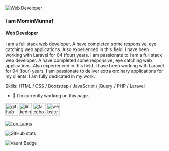 ![Web Developer](https://munnaf.xyz/personal_portfolio/frontend/img/pic3.png)
### I am MominMunnaf
#### Web Developer

I am a full stack web developer. A have completed some responsive, eye catching web applications. Also experienced in this field. I have been working with Laravel for 04 (four) years. I am passionate to 
I am a full stack web developer. A have completed some responsive, eye catching web applications. Also experienced in this field. I have been working with Laravel for 04 (four) years. I am passionate to deliver extra ordinary applications for my clients. I am fully dedicated in my work.

Skills: HTML / CSS / Bootstrap / JavaScript / jQuery / PHP / Laravel

- 🔭 I’m currently working on this page. 


[<img src='https://cdn.jsdelivr.net/npm/simple-icons@3.0.1/icons/github.svg' alt='github' height='40'>](https://github.com/https://github.com/mominmunnaf)  [<img src='https://cdn.jsdelivr.net/npm/simple-icons@3.0.1/icons/linkedin.svg' alt='linkedin' height='40'>](https://www.linkedin.com/in/https://www.linkedin.com/in/md-mominul-islam-27b66829b//)  [<img src='https://cdn.jsdelivr.net/npm/simple-icons@3.0.1/icons/facebook.svg' alt='facebook' height='40'>](https://www.facebook.com/https://www.facebook.com/mominul.islam.35912672)  [<img src='https://cdn.jsdelivr.net/npm/simple-icons@3.0.1/icons/icloud.svg' alt='website' height='40'>](https://munnaf.xyz/personal_portfolio/)  

[![Top Langs](https://github-readme-stats.vercel.app/api/top-langs/?username=https://github.com/mominmunnaf)](https://github.com/anuraghazra/github-readme-stats)

![GitHub stats](https://github-readme-stats.vercel.app/api?username=https://github.com/mominmunnaf&show_icons=true)  

![Vaunt Badge](https://api.vaunt.dev/v1/github/entities/https://github.com/mominmunnaf/contributions?format=svg&private=false)  

